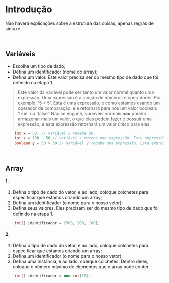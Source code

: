 # Introdução
Não haverá explicações sobre a estrutura das coisas, apenas regras de sintaxe.

</br>

## Variáveis
- Escolha um tipo de dado;
- Defina um identificador (nome do array);
- Defina um valor. Este valor precisa ser do mesmo tipo de dado que foi definido na etapa 1.
> Este valor da variável pode ser tanto um valor normal quanto uma expressão. Uma expressão é a junção de números e operadores. Por exemplo: '5 > 5'. Esta é uma expressão, e como estamos usando um operador de comparação, ele retornará para nós um valor boolean: 'true' ou 'false'. Não se engane, variáveis normais __não__ podem armazenar mais um valor, o que elas podem fazer é possuir uma expressão, e esta expressão retornará um valor único para elas. 
```java
    int x = 50; // variável x recebe 50.
    int z = 100 - 50 // variável z recebe uma expressão. Esta expressão retorna 50 a variável. 
    boolean y = 50 > 50 // variável y recebe uma expressão. Esta expressão retorna 'false' a variável.
``` 

</br>

## Array

#### 1.
1. Defina o tipo de dado do vetor, e ao lado, coloque colchetes para especificar que estamos criando um array;
2. Defina um identificador (o nome para o nosso vetor);
3. Defina seus valores. Eles precisam ser do mesmo tipo de dado que foi definido na etapa 1.
```java
    int[] identificador = {500, 200, 100};
```

#### 2.
1. Defina o tipo de dado do vetor, e ao lado, coloque colchetes para especificar que estamos criando um array;
2. Defina um identificador (o nome para o nosso vetor);
3. Defina uma instância, e ao lado, coleque colchetes. Dentro deles, coloque o número máximo de elementos que o array pode conter.
```java
    int[] identificador = new int[10]; 
```